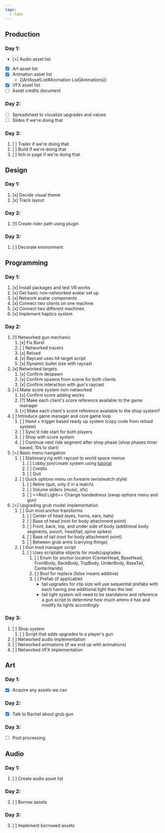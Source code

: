 ```yaml
---
tags:
  - ToDo
---
```


## Production
### Day 1:
- [>] Audio asset list
- [x] Art asset list
- [x] Animation asset list 
	- [[ArtAssetList#Animation List|Animations]]
- [x] VFX asset list
- [ ] Asset credits document
### Day 2:
- [ ] Spreadsheet to visualize upgrades and values
- [ ] Slides if we're doing that
### Day 3:
1. [ ] Trailer if we're doing that
2. [ ] Build if we're doing that
3. [ ] Itch.io page if we're doing that
## Design
### Day 1:
1. [x] Decide visual theme
2. [x] Track layout
### Day 2:
1. [!] Create rider path using plugin
### Day 3:
1. [ ] Decorate environment
## Programming
### Day 1:
1. [x] Install packages and test VR works
2. [x] Get basic non-networked avatar set up
3. [x] Network avatar components
4. [x] Connect two clients on one machine
5. [x] Connect two different machines
6. [x] Implement haptics system
### Day 2:
1. [!] Networked gun mechanic
	1. [x] Fix Burst
	2. [ ] Networked tracers
	3. [x] Reload
	4. [x] Raycast uses hit target script
	5. [x] Dynamic bullet size with raycast
2. [x] Networked targets
	1. [x] Confirm despawn
	2. [x] Confirm spawns from scene for both clients
	3. [x] Confirm interaction with gun's raycast
3. [>] Make score system non-networked
	1. [x] Confirm score adding works
	2. [?] Make each client's score reference available to the game manager
	3. [>] Make each client's score reference available to the shop system?
4. [ ] Introduce game manager and core game loop
	1. [ ] Hand + trigger based ready up system (copy code from reload system)
	2. [ ] Sync'd ride start for both players
	3. [ ] Shop with score system
	4. [ ] Continue next ride segment after shop phase (shop phases timer based, 10s to start)
5. [>] Basic menu navigation
	1. [ ] Stationary rig with raycast to world space menus
		1. [ ] Lobby join/create system using [tutorial](https://youtu.be/Pry4grExYQQ?si=HFvAJGPH2Xi1Q8EB)
		2. [ ] Credits
		3. [ ] Quit
	2. [ ] Quick options menu on forearm (wristwatch style)
		1. [ ] Retire (quit, only if in a match)
		2. [ ] Volume sliders (music, sfx)
		3. [ ] ==Red Light== Change handedness (swap options menu and gun)
2. [>] Upgrading grub model implementation
	1. [ ] Gun mod anchor transforms
		1. [ ] Center of head (eyes, horns, ears, hats)
		2. [ ] Base of head (root for body attachment point)
		3. [ ] Front, back, top, and under side of body (additional body segments, pouch, head/tail, spine spikes)
		4. [ ] Base of tail (root for body attachment point)
		5. [ ] Between grub arms (carrying things)
	3. [ ] Gun mod manager script
		1. [ ] Uses scriptable objects for mods/upgrades
			1. [ ] Enum for anchor location (CenterHead, BaseHead, FrontBody, BackBody, TopBody, UnderBody, BaseTail, CenterHands)
			2. [ ] Bool for replace (false means additive)
			3. [ ] Prefab (if applicable) 
				- tail upgrades for clip size will use sequential prefabs with each having one additional light than the last
				- tail light system will need to be standalone and reference a gun script to determine how much ammo it has and modify its lights accordingly
### Day 3:
1. [ ] Shop system
	1. [ ] Script that adds upgrades to a player's gun
2. [ ] Networked audio implementation
3. [ ] Networked animations (if we end up with animations)
4. [ ] Networked VFX implementation
## Art
### Day 1:
- [x] Acquire any assets we can
### Day 2: 
- [x] Talk to Rachel about grub gun
### Day 3:
- [ ] Post processing
## Audio
### Day 1:
1. [ ] Create audio asset list
### Day 2:
2. [ ] Borrow assets
### Day 3:
3. [ ] Implement borrowed assets